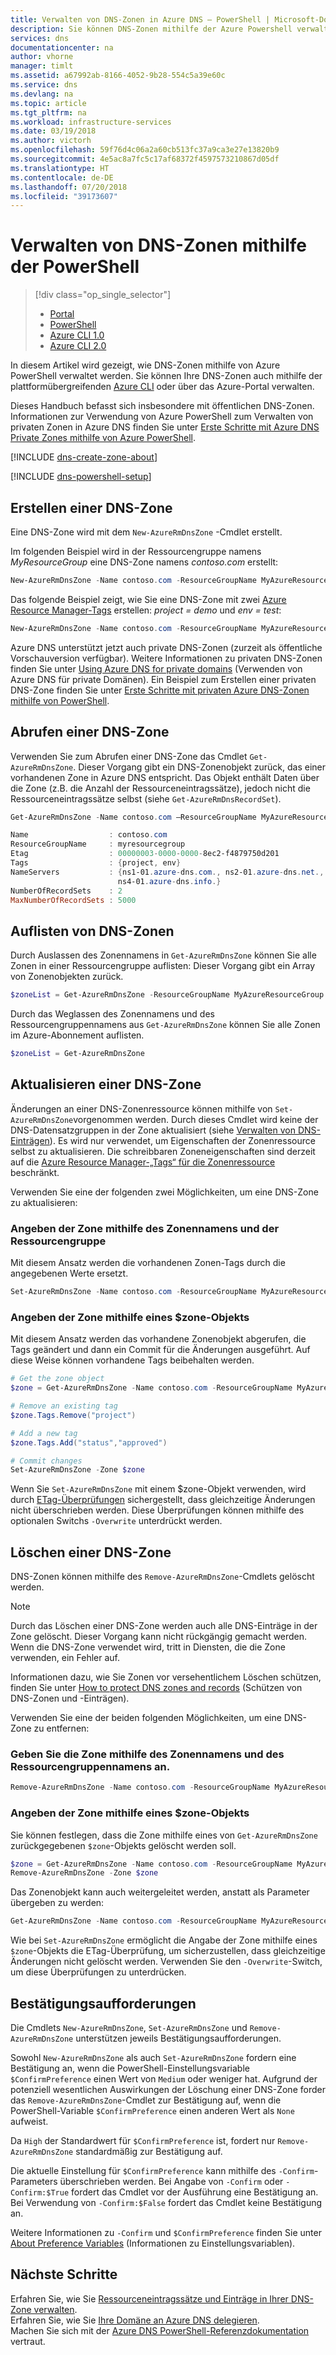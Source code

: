 ```yaml
---
title: Verwalten von DNS-Zonen in Azure DNS – PowerShell | Microsoft-Dokumentation
description: Sie können DNS-Zonen mithilfe der Azure Powershell verwalten. In diesem Artikel wird das Aktualisieren, Löschen und Erstellen von DNS-Zonen in Azure DNS beschrieben.
services: dns
documentationcenter: na
author: vhorne
manager: timlt
ms.assetid: a67992ab-8166-4052-9b28-554c5a39e60c
ms.service: dns
ms.devlang: na
ms.topic: article
ms.tgt_pltfrm: na
ms.workload: infrastructure-services
ms.date: 03/19/2018
ms.author: victorh
ms.openlocfilehash: 59f76d4c06a2a60cb513fc37a9ca3e27e13820b9
ms.sourcegitcommit: 4e5ac8a7fc5c17af68372f4597573210867d05df
ms.translationtype: HT
ms.contentlocale: de-DE
ms.lasthandoff: 07/20/2018
ms.locfileid: "39173607"
---
```

# <a name="how-to-manage-dns-zones-using-powershell"></a>Verwalten von DNS-Zonen mithilfe der PowerShell

> [!div class="op_single_selector"]
> * [Portal](dns-operations-dnszones-portal.md)
> * [PowerShell](dns-operations-dnszones.md)
> * [Azure CLI 1.0](dns-operations-dnszones-cli-nodejs.md)
> * [Azure CLI 2.0](dns-operations-dnszones-cli.md)

In diesem Artikel wird gezeigt, wie DNS-Zonen mithilfe von Azure PowerShell verwaltet werden. Sie können Ihre DNS-Zonen auch mithilfe der plattformübergreifenden [Azure CLI](dns-operations-dnszones-cli.md) oder über das Azure-Portal verwalten.

Dieses Handbuch befasst sich insbesondere mit öffentlichen DNS-Zonen. Informationen zur Verwendung von Azure PowerShell zum Verwalten von privaten Zonen in Azure DNS finden Sie unter [Erste Schritte mit Azure DNS Private Zones mithilfe von Azure PowerShell](private-dns-getstarted-powershell.md).

[!INCLUDE [dns-create-zone-about](../../includes/dns-create-zone-about-include.md)]

[!INCLUDE [dns-powershell-setup](../../includes/dns-powershell-setup-include.md)]


## <a name="create-a-dns-zone"></a>Erstellen einer DNS-Zone

Eine DNS-Zone wird mit dem `New-AzureRmDnsZone` -Cmdlet erstellt.

Im folgenden Beispiel wird in der Ressourcengruppe namens *MyResourceGroup* eine DNS-Zone namens *contoso.com* erstellt:

```powershell
New-AzureRmDnsZone -Name contoso.com -ResourceGroupName MyAzureResourceGroup
```

Das folgende Beispiel zeigt, wie Sie eine DNS-Zone mit zwei [Azure Resource Manager-Tags](dns-zones-records.md#tags) erstellen: *project = demo* und *env = test*:

```powershell
New-AzureRmDnsZone -Name contoso.com -ResourceGroupName MyAzureResourceGroup -Tag @{ project="demo"; env="test" }
```

Azure DNS unterstützt jetzt auch private DNS-Zonen (zurzeit als öffentliche Vorschauversion verfügbar).  Weitere Informationen zu privaten DNS-Zonen finden Sie unter [Using Azure DNS for private domains](private-dns-overview.md) (Verwenden von Azure DNS für private Domänen). Ein Beispiel zum Erstellen einer privaten DNS-Zone finden Sie unter [Erste Schritte mit privaten Azure DNS-Zonen mithilfe von PowerShell](./private-dns-getstarted-powershell.md).

## <a name="get-a-dns-zone"></a>Abrufen einer DNS-Zone

Verwenden Sie zum Abrufen einer DNS-Zone das Cmdlet `Get-AzureRmDnsZone`. Dieser Vorgang gibt ein DNS-Zonenobjekt zurück, das einer vorhandenen Zone in Azure DNS entspricht. Das Objekt enthält Daten über die Zone (z.B. die Anzahl der Ressourceneintragssätze), jedoch nicht die Ressourceneintragssätze selbst (siehe `Get-AzureRmDnsRecordSet`).

```powershell
Get-AzureRmDnsZone -Name contoso.com –ResourceGroupName MyAzureResourceGroup

Name                  : contoso.com
ResourceGroupName     : myresourcegroup
Etag                  : 00000003-0000-0000-8ec2-f4879750d201
Tags                  : {project, env}
NameServers           : {ns1-01.azure-dns.com., ns2-01.azure-dns.net., ns3-01.azure-dns.org.,
                        ns4-01.azure-dns.info.}
NumberOfRecordSets    : 2
MaxNumberOfRecordSets : 5000
```

## <a name="list-dns-zones"></a>Auflisten von DNS-Zonen

Durch Auslassen des Zonennamens in `Get-AzureRmDnsZone` können Sie alle Zonen in einer Ressourcengruppe auflisten: Dieser Vorgang gibt ein Array von Zonenobjekten zurück.

```powershell
$zoneList = Get-AzureRmDnsZone -ResourceGroupName MyAzureResourceGroup
```

Durch das Weglassen des Zonennamens und des Ressourcengruppennamens aus `Get-AzureRmDnsZone` können Sie alle Zonen im Azure-Abonnement auflisten.

```powershell
$zoneList = Get-AzureRmDnsZone
```

## <a name="update-a-dns-zone"></a>Aktualisieren einer DNS-Zone

Änderungen an einer DNS-Zonenressource können mithilfe von `Set-AzureRmDnsZone`vorgenommen werden. Durch dieses Cmdlet wird keine der DNS-Datensatzgruppen in der Zone aktualisiert (siehe [Verwalten von DNS-Einträgen](dns-operations-recordsets.md)). Es wird nur verwendet, um Eigenschaften der Zonenressource selbst zu aktualisieren. Die schreibbaren Zoneneigenschaften sind derzeit auf die [Azure Resource Manager-„Tags“ für die Zonenressource](dns-zones-records.md#tags) beschränkt.

Verwenden Sie eine der folgenden zwei Möglichkeiten, um eine DNS-Zone zu aktualisieren:

### <a name="specify-the-zone-using-the-zone-name-and-resource-group"></a>Angeben der Zone mithilfe des Zonennamens und der Ressourcengruppe

Mit diesem Ansatz werden die vorhandenen Zonen-Tags durch die angegebenen Werte ersetzt.

```powershell
Set-AzureRmDnsZone -Name contoso.com -ResourceGroupName MyAzureResourceGroup -Tag @{ project="demo"; env="test" }
```

### <a name="specify-the-zone-using-a-zone-object"></a>Angeben der Zone mithilfe eines $zone-Objekts

Mit diesem Ansatz werden das vorhandene Zonenobjekt abgerufen, die Tags geändert und dann ein Commit für die Änderungen ausgeführt. Auf diese Weise können vorhandene Tags beibehalten werden.

```powershell
# Get the zone object
$zone = Get-AzureRmDnsZone -Name contoso.com -ResourceGroupName MyAzureResourceGroup

# Remove an existing tag
$zone.Tags.Remove("project")

# Add a new tag
$zone.Tags.Add("status","approved")

# Commit changes
Set-AzureRmDnsZone -Zone $zone
```

Wenn Sie `Set-AzureRmDnsZone` mit einem $zone-Objekt verwenden, wird durch [ETag-Überprüfungen](dns-zones-records.md#etags) sichergestellt, dass gleichzeitige Änderungen nicht überschrieben werden. Diese Überprüfungen können mithilfe des optionalen Switchs `-Overwrite` unterdrückt werden.

## <a name="delete-a-dns-zone"></a>Löschen einer DNS-Zone

DNS-Zonen können mithilfe des `Remove-AzureRmDnsZone`-Cmdlets gelöscht werden.

> [!NOTE]
> Durch das Löschen einer DNS-Zone werden auch alle DNS-Einträge in der Zone gelöscht. Dieser Vorgang kann nicht rückgängig gemacht werden. Wenn die DNS-Zone verwendet wird, tritt in Diensten, die die Zone verwenden, ein Fehler auf.
>
>Informationen dazu, wie Sie Zonen vor versehentlichem Löschen schützen, finden Sie unter [How to protect DNS zones and records](dns-protect-zones-recordsets.md) (Schützen von DNS-Zonen und -Einträgen).


Verwenden Sie eine der beiden folgenden Möglichkeiten, um eine DNS-Zone zu entfernen:

### <a name="specify-the-zone-using-the-zone-name-and-resource-group-name"></a>Geben Sie die Zone mithilfe des Zonennamens und des Ressourcengruppennamens an.

```powershell
Remove-AzureRmDnsZone -Name contoso.com -ResourceGroupName MyAzureResourceGroup
```

### <a name="specify-the-zone-using-a-zone-object"></a>Angeben der Zone mithilfe eines $zone-Objekts

Sie können festlegen, dass die Zone mithilfe eines von `Get-AzureRmDnsZone` zurückgegebenen `$zone`-Objekts gelöscht werden soll.

```powershell
$zone = Get-AzureRmDnsZone -Name contoso.com -ResourceGroupName MyAzureResourceGroup
Remove-AzureRmDnsZone -Zone $zone
```

Das Zonenobjekt kann auch weitergeleitet werden, anstatt als Parameter übergeben zu werden:

```powershell
Get-AzureRmDnsZone -Name contoso.com -ResourceGroupName MyAzureResourceGroup | Remove-AzureRmDnsZone

```

Wie bei `Set-AzureRmDnsZone` ermöglicht die Angabe der Zone mithilfe eines `$zone`-Objekts die ETag-Überprüfung, um sicherzustellen, dass gleichzeitige Änderungen nicht gelöscht werden. Verwenden Sie den `-Overwrite`-Switch, um diese Überprüfungen zu unterdrücken.

## <a name="confirmation-prompts"></a>Bestätigungsaufforderungen

Die Cmdlets `New-AzureRmDnsZone`, `Set-AzureRmDnsZone` und `Remove-AzureRmDnsZone` unterstützen jeweils Bestätigungsaufforderungen.

Sowohl `New-AzureRmDnsZone` als auch `Set-AzureRmDnsZone` fordern eine Bestätigung an, wenn die PowerShell-Einstellungsvariable `$ConfirmPreference` einen Wert von `Medium` oder weniger hat. Aufgrund der potenziell wesentlichen Auswirkungen der Löschung einer DNS-Zone forder das `Remove-AzureRmDnsZone`-Cmdlet zur Bestätigung auf, wenn die PowerShell-Variable `$ConfirmPreference` einen anderen Wert als `None` aufweist.

Da `High` der Standardwert für `$ConfirmPreference` ist, fordert nur `Remove-AzureRmDnsZone` standardmäßig zur Bestätigung auf.

Die aktuelle Einstellung für `$ConfirmPreference` kann mithilfe des `-Confirm`-Parameters überschrieben werden. Bei Angabe von `-Confirm` oder `-Confirm:$True` fordert das Cmdlet vor der Ausführung eine Bestätigung an. Bei Verwendung von `-Confirm:$False` fordert das Cmdlet keine Bestätigung an.

Weitere Informationen zu `-Confirm` und `$ConfirmPreference` finden Sie unter [About Preference Variables](https://msdn.microsoft.com/powershell/reference/5.1/Microsoft.PowerShell.Core/about/about_Preference_Variables) (Informationen zu Einstellungsvariablen).

## <a name="next-steps"></a>Nächste Schritte

Erfahren Sie, wie Sie [Ressourceneintragssätze und Einträge in Ihrer DNS-Zone verwalten](dns-operations-recordsets.md).
<br>
Erfahren Sie, wie Sie [Ihre Domäne an Azure DNS delegieren](dns-domain-delegation.md).
<br>
Machen Sie sich mit der [Azure DNS PowerShell-Referenzdokumentation](/powershell/module/azurerm.dns) vertraut.


